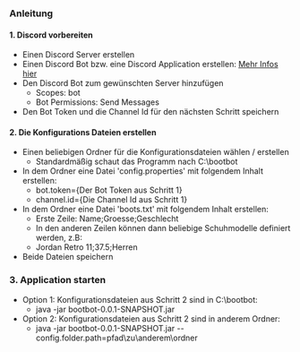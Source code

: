 ### Anleitung

#### 1. Discord vorbereiten

- Einen Discord Server erstellen
- Einen Discord Bot bzw. eine Discord Application erstellen: [Mehr Infos hier](https://github.com/discord-jda/JDA/wiki/3%29-Getting-Started)
- Den Discord Bot zum gewünschten Server hinzufügen
  * Scopes: bot
  * Bot Permissions: Send Messages
- Den Bot Token und die Channel Id für den nächsten Schritt speichern

#### 2. Die Konfigurations Dateien erstellen
- Einen beliebigen Ordner für die Konfigurationsdateien wählen / erstellen
  * Standardmäßig schaut das Programm nach C:\bootbot
- In dem Ordner eine Datei 'config.properties' mit folgendem Inhalt erstellen:
  * bot.token={Der Bot Token aus Schritt 1}
  * channel.id={Die Channel Id aus Schritt 1}
- In dem Ordner eine Datei 'boots.txt' mit folgendem Inhalt erstellen:
  * Erste Zeile: Name;Groesse;Geschlecht
  * In den anderen Zeilen können dann beliebige Schuhmodelle definiert werden, z.B:
  * Jordan Retro 11;37.5;Herren
- Beide Dateien speichern

### 3. Application starten
- Option 1: Konfigurationsdateien aus Schritt 2 sind in C:\bootbot:
  * java -jar bootbot-0.0.1-SNAPSHOT.jar
- Option 2: Konfigurationsdateien aus Schritt 2 sind in anderem Ordner:
  * java -jar bootbot-0.0.1-SNAPSHOT.jar --config.folder.path=pfad\zu\anderem\ordner
